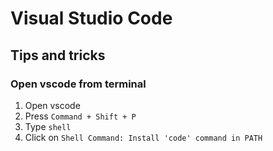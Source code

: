 # Visual Studio Code

## Tips and tricks

### Open vscode from terminal

1. Open vscode
2. Press `Command + Shift + P`
3. Type `shell` 
4. Click on `Shell Command: Install 'code' command in PATH`
